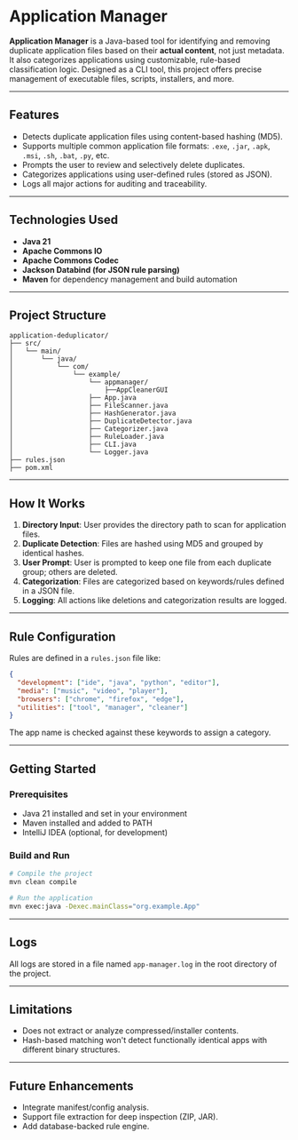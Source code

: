 # Application Manager

**Application Manager** is a Java-based tool for identifying and removing duplicate application files based on their **actual content**, not just metadata. It also categorizes applications using customizable, rule-based classification logic. Designed as a CLI tool, this project offers precise management of executable files, scripts, installers, and more.

---

## Features

- Detects duplicate application files using content-based hashing (MD5).
- Supports multiple common application file formats: `.exe`, `.jar`, `.apk`, `.msi`, `.sh`, `.bat`, `.py`, etc.
- Prompts the user to review and selectively delete duplicates.
- Categorizes applications using user-defined rules (stored as JSON).
- Logs all major actions for auditing and traceability.

---

## Technologies Used

- **Java 21**
- **Apache Commons IO**
- **Apache Commons Codec**
- **Jackson Databind (for JSON rule parsing)**
- **Maven** for dependency management and build automation

---

## Project Structure

```
application-deduplicator/
├── src/
│   └── main/
│       └── java/
│           └── com/
│               └── example/
│                   └── appmanager/
│                       ├──AppCleanerGUI
│                   ├── App.java
│                   ├── FileScanner.java
│                   ├── HashGenerator.java
│                   ├── DuplicateDetector.java
│                   ├── Categorizer.java
│                   ├── RuleLoader.java
│                   ├── CLI.java
│                   └── Logger.java
├── rules.json
├── pom.xml
```

---

## How It Works

1. **Directory Input**: User provides the directory path to scan for application files.
2. **Duplicate Detection**: Files are hashed using MD5 and grouped by identical hashes.
3. **User Prompt**: User is prompted to keep one file from each duplicate group; others are deleted.
4. **Categorization**: Files are categorized based on keywords/rules defined in a JSON file.
5. **Logging**: All actions like deletions and categorization results are logged.

---

## Rule Configuration

Rules are defined in a `rules.json` file like:

```json
{
  "development": ["ide", "java", "python", "editor"],
  "media": ["music", "video", "player"],
  "browsers": ["chrome", "firefox", "edge"],
  "utilities": ["tool", "manager", "cleaner"]
}
```

The app name is checked against these keywords to assign a category.

---

## Getting Started

### Prerequisites

- Java 21 installed and set in your environment
- Maven installed and added to PATH
- IntelliJ IDEA (optional, for development)

### Build and Run

```bash
# Compile the project
mvn clean compile

# Run the application
mvn exec:java -Dexec.mainClass="org.example.App"
```

---

## Logs

All logs are stored in a file named `app-manager.log` in the root directory of the project.

---

## Limitations

- Does not extract or analyze compressed/installer contents.
- Hash-based matching won't detect functionally identical apps with different binary structures.

---

## Future Enhancements

- Integrate manifest/config analysis.
- Support file extraction for deep inspection (ZIP, JAR).
- Add database-backed rule engine.
  
